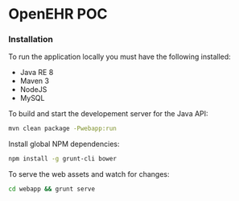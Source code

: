 OpenEHR POC
=========

### Installation

To run the application locally you must have the following installed:
* Java RE 8
* Maven 3
* NodeJS
* MySQL

To build and start the developement server for the Java API:
```sh
mvn clean package -Pwebapp:run
```

Install global NPM dependencies:
```sh
npm install -g grunt-cli bower
```

To serve the web assets and watch for changes:
```sh
cd webapp && grunt serve
```
